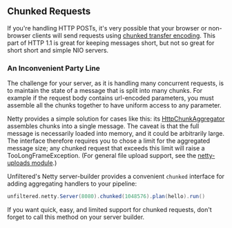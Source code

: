 ## Chunked Requests

If you're handling HTTP POSTs, it's very possible that your browser or
non-browser clients will send requests using
[chunked transfer encoding][chunked]. This part of HTTP 1.1 is great
for keeping messages short, but not so great for short short and
simple NIO servers.

[chunked]: https://en.wikipedia.org/wiki/Chunked_transfer_encoding

### An Inconvenient Party Line

The challenge for your server, as it is handling many concurrent
requests, is to maintain the state of a message that is split into
many chunks. For example if the request body contains url-encoded
parameters, you must assemble all the chunks together to have uniform
access to any parameter.

Netty provides a simple solution for cases like this: its
[HttpChunkAggregator][agg] assembles chunks into a single message. The
caveat is that the full message is necessarily loaded into memory, and
it could be arbitrarily large. The interface therefore requires you to
chose a limit for the aggregated message size; any chunked request
that exceeds this limit will raise a TooLongFrameException. (For
general file upload support, see the [netty-uploads module][uploads].)

[uploads]: https://github.com/unfiltered/unfiltered/blob/master/netty-uploads/README.md

Unfiltered's Netty server-builder provides a convenient `chunked`
interface for adding aggregating handlers to your pipeline:

[agg]: http://docs.jboss.org/netty/3.2/api/org/jboss/netty/handler/codec/http/HttpChunkAggregator.html

```scala
unfiltered.netty.Server(8080).chunked(1048576).plan(hello).run()
```

If you want quick, easy, and limited support for chunked requests,
don't forget to call this method on your server builder.
